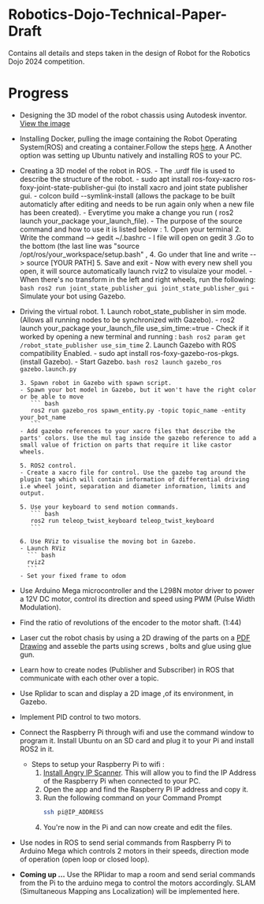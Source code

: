 # Robotics-Dojo-Technical-Paper-Draft
Contains all details and steps taken in the design of Robot for the Robotics Dojo 2024 competition.

# Progress
- Designing the 3D model of the robot chassis using Autodesk inventor. [View the image](https://discordapp.com/channels/1109024319046164490/1272787350056996927/1275323132995043359)
- Installing Docker, pulling the image containing the Robot Operating System(ROS) and creating a container.Follow the steps [here](https://github.com/roboticsdojo/rdj-2024-docker/tree/v1.1.0?tab=readme-ov-file).    A     Another option was setting up Ubuntu natively and installing ROS to your PC. 
- Creating a 3D model of the robot in ROS.
      - The .urdf file is used to describe the structure of the robot.
      - sudo apt install ros-foxy-xacro ros-foxy-joint-state-publisher-gui (to install xacro and joint state publisher gui.
      - colcon build --symlink-install (allows the package to be built automaticly after editing and needs to be run again only when a new file has been created).
      - Everytime you make a change you run ( ros2 launch your_package your_launch_file).
      - The purpose of the source command and how to use it is listed below : 
          1. Open your terminal
          2. Write the command --> gedit ~/.bashrc
            - I file will open on gedit
          3 .Go to the bottom (the last line was  "source /opt/ros/your_workspace/setup.bash" ,
          4. Go under that line and write --> source [YOUR PATH]
          5. Save and exit
          - Now with every new shell you open, it will source automatically launch rviz2 to visulaize your model.
          - When there's no transform in the left and right wheels, run the following:
            ``` bash
              ros2 run joint_state_publisher_gui joint_state_publisher_gui
            ```
          - Simulate your bot using Gazebo.

- Driving the virtual robot.
      1. Launch robot_state_publisher in sim mode. (Allows all running nodes to be synchronized with Gazebo).
      - ros2 launch your_package your_launch_file use_sim_time:=true
      - Check if it worked by opening a new terminal and running :
         ``` bash
        ros2 param get /robot_state_publisher use_sim_time
         ```
      2. Launch Gazebo with ROS compatibility Enabled.
      - sudo apt install ros-foxy-gazebo-ros-pkgs. (install Gazebo).
      - Start Gazebo.
        ``` bash
        ros2 launch gazebo_ros gazebo.launch.py
        ```
      
      3. Spawn robot in Gazebo with spawn script.
      - Spawn your bot model in Gazebo, but it won't have the right color or be able to move
         ``` bash
         ros2 run gazebo_ros spawn_entity.py -topic topic_name -entity your_bot_name
         ```
      - Add gazebo references to your xacro files that describe the parts' colors. Use the mul tag inside the gazebo reference to add a small value of friction on parts that require it like castor wheels.
      
      5. ROS2 control.
      - Create a xacro file for control. Use the gazebo tag around the plugin tag which will contain information of differential driving i.e wheel joint, separation and diameter information, limits and output.
      
      5. Use your keyboard to send motion commands. 
         ``` bash
         ros2 run teleop_twist_keyboard teleop_twist_keyboard
         ```
      
      6. Use RViz to visualise the moving bot in Gazebo.
      - Launch RViz
        ``` bash
        rviz2
        ``` 
      - Set your fixed frame to odom

- Use Arduino Mega microcontroller and the L298N motor driver to power a 12V DC motor, control its direction and speed using PWM (Pulse Width Modulation).
- Find the ratio of revolutions of the encoder to the motor shaft. (1:44)
- Laser cut the robot chasis by using a 2D drawing of the parts on a [PDF Drawing](https://discordapp.com/channels/1109024319046164490/1272787350056996927/1275471432641679500) and asseble the parts using screws , bolts and glue using glue gun.
- Learn how to create nodes (Publisher and Subscriber) in ROS that communicate with each other over a topic.
- Use Rplidar to scan and display a 2D image ,of its environment, in Gazebo.
- Implement PID control to two motors.
- Connect the Raspberry Pi through wifi and use the command window to program it. Install Ubuntu on an SD card and plug it to your Pi and install ROS2 in it.
  - Steps to setup your Raspberry Pi to wifi :
      1. [Install Angry IP Scanner](https://angryip.org/download/). This will allow you to find the IP Address of the Raspberry Pi when connected to your PC.
      2. Open the app and find the Raspberry Pi IP address and copy it.
      3. Run the following command on your Command Prompt
          ``` bash
         ssh pi@IP_ADDRESS
          ```
      5. You're now in the Pi and can now create and edit the files.
- Use nodes in ROS to send serial commands from Raspberry Pi to Arduino Mega which controls 2 motors in their speeds, direction mode of operation (open loop or closed loop).
- **Coming up ...** Use the RPlidar to map a room and send serial commands from the Pi to the arduino mega to control the motors accordingly. SLAM (Simultaneous Mapping ans Localization) will be implemented here.
 
